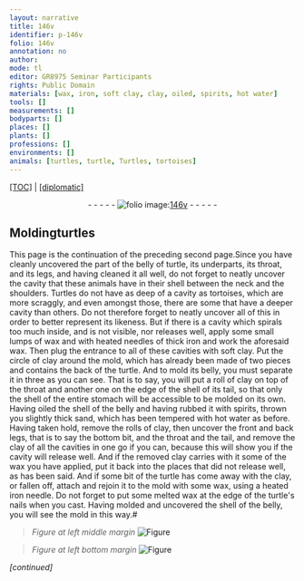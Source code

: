 ```yaml
---
layout: narrative
title: 146v
identifier: p-146v
folio: 146v
annotation: no
author:
mode: tl
editor: GR8975 Seminar Participants
rights: Public Domain
materials: [wax, iron, soft clay, clay, oiled, spirits, hot water]
tools: []
measurements: []
bodyparts: []
places: []
plants: []
professions: []
environments: []
animals: [turtles, turtle, Turtles, tortoises]
---
```


 <p><a href="{{ site.baseurl }}/translation/">[TOC]</a> | <a href="{{ site.baseurl }}/texts/p-146v_tc/" target="_blank">[diplomatic]</a></p><div class="folio" align="center">- - - - - <a href="http://gallica.bnf.fr/ark:/12148/btv1b10500001g/f298.image" target="_blank"><img src="https://cu-mkp.github.io/2017-workshop-edition/assets/photo-icon.png" alt="folio image: " style="display:inline-block; margin-bottom:-3px;"/>146v</a> - - - - - </div>  
  

## Molding<span class="al">turtles</span>

 
This page is the continuation of the preceding second page.Since you have cleanly uncovered the part of the belly of <span class="al">turtle</span>, its underparts, its throat, and its legs, and having cleaned it all well, do not forget to neatly uncover the cavity that these animals have in their shell between the neck and the shoulders. <span class="al">Turtles</span> do not have as deep of a cavity as <span class="al">tortoises</span>, which are more scraggly, and even amongst those, there are some that have a deeper cavity than others. Do not therefore forget to neatly uncover all of this in order to better represent its likeness. But if there is a cavity which spirals too much inside, and is not visible, nor releases well, apply some small lumps of <span class="m">wax</span> and with heated needles of thick <span class="m">iron</span> and work the aforesaid <span class="m">wax</span>. Then plug the entrance to all of these cavities with <span class="m">soft clay</span>. Put the circle of <span class="m">clay</span> around the mold, which has already been made of two pieces and contains the back of the <span class="al">turtle</span>. And to mold its belly, you must separate it in three as you can see. That is to say, you will put a roll of <span class="m">clay</span> on top of the throat and another one on the edge of the shell of its tail, so that only the shell of the entire stomach will be accessible to be molded on its own. Having <span class="m">oiled</span> the shell of the belly and having rubbed it with <span class="m">spirits</span>, thrown you slightly thick sand, which has been tempered with <span class="m">hot water</span> as before. Having taken hold, remove the rolls of <span class="m">clay</span>, then uncover the front and back legs, that is to say the bottom bit, and the throat and the tail, and remove the clay of all the cavities in one go if you can, because this will show you if the cavity will release well. And if the removed <span class="m">clay</span> carries with it some of the <span class="m">wax</span> you have applied, put it back into the places that did not release well, as has been said. And if some bit of the <span class="al">turtle</span> has come away with the <span class="m">clay</span>, or fallen off, attach and rejoin it to the mold with some <span class="m">wax</span>, using a heated <span class="m">iron</span> needle. Do not forget to put some melted <span class="m">wax</span> at the edge of the <span class="al">turtle</span>'s nails when you cast. Having molded and uncovered the shell of the belly, you will see the mold in this way.#
 
> *Figure*
> *at left middle margin*
> <a href="https://drive.google.com/open?id=0B9-oNrvWdlO5bUk2c1E3LWtOTDA" target="_blank"><img src="https://cu-mkp.github.io/GR8975-edition/assets/photo-icon.png" alt="Figure" style="display:inline-block; margin-bottom:-3px;"/></a>
 
> *Figure*
> *at left bottom margin*
> <a href="https://drive.google.com/open?id=0B9-oNrvWdlO5WGEzek5peHJ6VDA" target="_blank"><img src="https://cu-mkp.github.io/GR8975-edition/assets/photo-icon.png" alt="Figure" style="display:inline-block; margin-bottom:-3px;"/></a>
 
*[continued]*
 
 